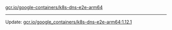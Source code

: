 [gcr.io/google-containers/k8s-dns-e2e-arm64](https://hub.docker.com/r/cruse/k8s-dns-e2e-arm64/tags/) 

----
Update: [gcr.io/google_containers/k8s-dns-e2e-arm64:1.12.1](https://hub.docker.com/r/cruse/k8s-dns-e2e-arm64/tags/)

